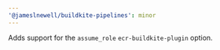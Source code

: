 ```yaml
---
'@jameslnewell/buildkite-pipelines': minor
---
```


Adds support for the `assume_role` `ecr-buildkite-plugin` option.
